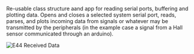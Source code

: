Re-usable class structure aand app for reading serial ports, buffering and plotting data. Opens and closes a selected system serial port, reads, parses, and plots incoming data from signals or whatever may be transmitted by the peripherals (in the example case a signal from a Hall sensor communicated through an arduino).

![E44 Received Data](https://raw.githubusercontent.com/NickJoannette/qt-arduino-serial-interfaces/master/images/atqtsei.PNG)
